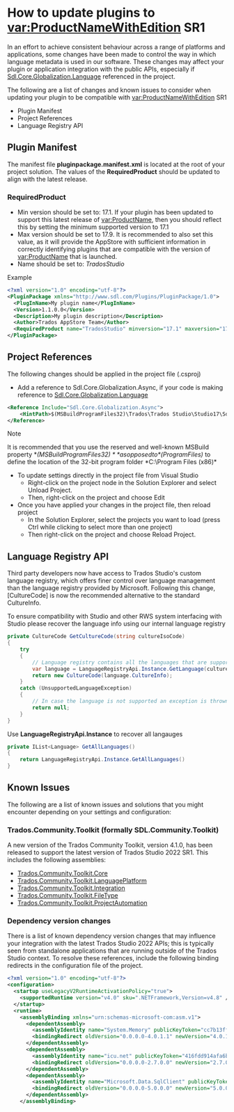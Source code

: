 # How to update plugins to <var:ProductNameWithEdition> SR1

In an effort to achieve consistent behaviour across a range of platforms and applications, some changes have been made to control the way in which language metadata is used in our software.  These changes may affect your plugin or application integration with the public APIs, especially if [Sdl.Core.Globalization.Language](../../../api/core/Sdl.Core.Globalization.Language.yml) referenced in the project.

The following are a list of changes and known issues to consider when updating your plugin to be compatible with  <var:ProductNameWithEdition> SR1

- Plugin Manifest
- Project References
- Language Registry API

## Plugin Manifest

The manifest file **pluginpackage.manifest.xml** is located at the root of your project solution.  The values of the **RequiredProduct** should be updated to align with the latest release.

### RequiredProduct

- Min version should be set to: 17.1. If your plugin has been updated to support this latest release of <var:ProductName>, then you should reflect this by setting the minimum supported version to 17.1
- Max version should be set to 17.9. It is recommended to also set this value, as it will provide the AppStore with sufficient information in correctly identifying plugins that are compatible with the version of <var:ProductName> that is launched.
- Name should be set to: *TradosStudio*

Example

```xml
<?xml version="1.0" encoding="utf-8"?>
<PluginPackage xmlns="http://www.sdl.com/Plugins/PluginPackage/1.0">
  <PlugInName>My plugin name</PlugInName>
  <Version>1.1.0.0</Version>
  <Description>My plugin description</Description>
  <Author>Trados AppStore Team</Author>
  <RequiredProduct name="TradosStudio" minversion="17.1" maxversion="17.9" />
</PluginPackage>
```

## Project References
The following changes should be applied in the project file (.csproj)

- Add a reference to Sdl.Core.Globalization.Async, if your code is making reference to [Sdl.Core.Globalization.Language](../../../api/core/Sdl.Core.Globalization.Language.yml)

``` xml
<Reference Include="Sdl.Core.Globalization.Async">
    <HintPath>$(MSBuildProgramFiles32)\Trados\Trados Studio\Studio17\Sdl.Core.Globalization.Async.dll</HintPath>
</Reference>
```
> [!NOTE]
>
> It is recommended that you use the reserved and well-known MSBuild property **$(MSBuildProgramFiles32) ** as opposed to *$(ProgramFiles)* to define the location of the 32-bit program folder *C:\Program Files (x86)\*

- To update settings directly in the project file from Visual Studio
    - Right-click on the project node in the Solution Explorer and select Unload Project.
    - Then, right-click on the project and choose Edit <projectname>
- Once you have applied your changes in the project file, then reload project
    - In the Solution Explorer, select the projects you want to load (press Ctrl while clicking to select more than one project)
    - Then right-click on the project and choose Reload Project.

## Language Registry API
Third party developers now have access to Trados Studio's custom language registry, which offers finer control over language management than the language registry provided by Microsoft. Following this change, [CultureCode] is now the recommended alternative to the standard CultureInfo.

To ensure compatibility with Studio and other RWS system interfacing with Studio please recover the language info using our internal language registry

```cs
private CultureCode GetCultureCode(string cultureIsoCode)
{
    try
    {
        // Language registry contains all the languages that are supported in Studio               
        var language = LanguageRegistryApi.Instance.GetLanguage(cultureIsoCode);
        return new CultureCode(language.CultureInfo);
    }
    catch (UnsupportedLanguageException)
    {
        // In case the language is not supported an exception is thrown
        return null;
    }
}
```

Use **LanguageRegistryApi.Instance** to recover all langauges

```cs
private IList<Language> GetAllLanguages()
{  
    return LanguageRegistryApi.Instance.GetAllLanguages()
}
```

## Known Issues
The following are a list of known issues and solutions that you might encounter depending on your settings and configuration:

### Trados.Community.Toolkit (formally SDL.Community.Toolkit)
A new version of the Trados Community Toolkit, version 4.1.0, has been released to support the latest version of Trados Studio 2022 SR1.  This includes the following assemblies:

- [Trados.Community.Toolkit.Core](https://www.nuget.org/packages/Trados.Community.Toolkit.Core)
- [Trados.Community.Toolkit.LanguagePlatform](https://www.nuget.org/packages/Trados.Community.Toolkit.LanguagePlatform)
- [Trados.Community.Toolkit.Integration](https://www.nuget.org/packages/Trados.Community.Toolkit.Integration)
- [Trados.Community.Toolkit.FileType](https://www.nuget.org/packages/Trados.Community.Toolkit.FileType)
- [Trados.Community.Toolkit.ProjectAutomation](https://www.nuget.org/packages/Trados.Community.Toolkit.ProjectAutomation)

### Dependency version changes
There is a list of known dependency version changes that may influence your integration with the latest Trados Studio 2022 APIs; this is typically seen from standalone applications that are running outside of the Trados Studio context.  To resolve these references, include the following binding redirects in the configuration file of the project.

``` xml
<?xml version="1.0" encoding="utf-8"?>
<configuration>
  <startup useLegacyV2RuntimeActivationPolicy="true">
    <supportedRuntime version="v4.0" sku=".NETFramework,Version=v4.8" />
  </startup>
  <runtime>
    <assemblyBinding xmlns="urn:schemas-microsoft-com:asm.v1">
      <dependentAssembly>
        <assemblyIdentity name="System.Memory" publicKeyToken="cc7b13ffcd2ddd51" culture="neutral" />
        <bindingRedirect oldVersion="0.0.0.0-4.0.1.1" newVersion="4.0.1.1" />
      </dependentAssembly>
      <dependentAssembly>
        <assemblyIdentity name="icu.net" publicKeyToken="416fdd914afa6b66" culture="neutral" />
        <bindingRedirect oldVersion="0.0.0.0-2.7.0.0" newVersion="2.7.0.0" />
      </dependentAssembly>
      <dependentAssembly>
        <assemblyIdentity name="Microsoft.Data.SqlClient" publicKeyToken="23ec7fc2d6eaa4a5" culture="neutral" />
        <bindingRedirect oldVersion="0.0.0.0-5.0.0.0" newVersion="5.0.0.0" />
      </dependentAssembly>
    </assemblyBinding>
```
